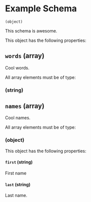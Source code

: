 # Example Schema
`(object)`

This schema is awesome.

This object has the following properties:

## `words` (array)

Cool words.

All array elements must be of type:

### (string)

## `names` (array)

Cool names.

All array elements must be of type:

### (object)

This object has the following properties:

#### `first` (string)

First name

#### `last` (string)

Last name.